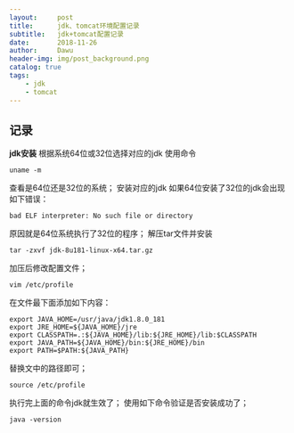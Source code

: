 ```yaml
---
layout:     post
title:      jdk、tomcat环境配置记录
subtitle:   jdk+tomcat配置记录
date:       2018-11-26
author:     Dawu
header-img: img/post_background.png
catalog: true
tags:
    - jdk
    - tomcat
---
```

**记录**
---
**jdk安装**
根据系统64位或32位选择对应的jdk 使用命令
```
uname -m
```
查看是64位还是32位的系统；
安装对应的jdk 如果64位安装了32位的jdk会出现如下错误：
```
bad ELF interpreter: No such file or directory
```
原因就是64位系统执行了32位的程序；
解压tar文件并安装
```
tar -zxvf jdk-8u181-linux-x64.tar.gz
```
加压后修改配置文件；
```
vim /etc/profile 
```
在文件最下面添加如下内容：
```
export JAVA_HOME=/usr/java/jdk1.8.0_181
export JRE_HOME=${JAVA_HOME}/jre
export CLASSPATH=.:${JAVA_HOME}/lib:${JRE_HOME}/lib:$CLASSPATH
export JAVA_PATH=${JAVA_HOME}/bin:${JRE_HOME}/bin
export PATH=$PATH:${JAVA_PATH}
```
替换文中的路径即可；
```
source /etc/profile 
```
执行完上面的命令jdk就生效了；
使用如下命令验证是否安装成功了；
```
java -version
```